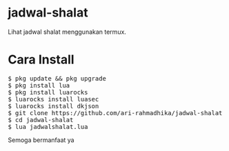# jadwal-shalat
Lihat jadwal shalat menggunakan termux. 
# Cara Install
<pre>
$ pkg update && pkg upgrade
$ pkg install lua
$ pkg install luarocks
$ luarocks install luasec
$ luarocks install dkjson
$ git clone https://github.com/ari-rahmadhika/jadwal-shalat
$ cd jadwal-shalat
$ lua jadwalshalat.lua
</pre>
Semoga bermanfaat ya
